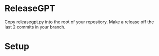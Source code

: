 
# ReleaseGPT


Copy releasegpt.py into the root of your repository.
Make a release off the last 2 commits in your branch.

# Setup 
```
```
